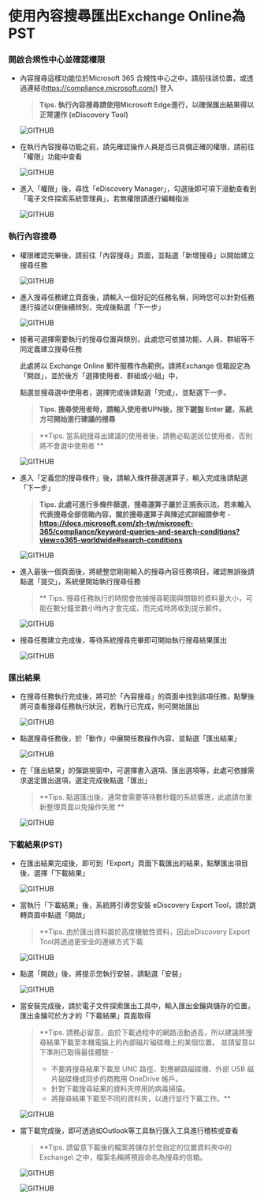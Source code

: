# 使用內容搜尋匯出Exchange Online為PST

### 開啟合規性中心並確認權限

- 內容搜尋這樣功能位於Microsoft 365 合規性中心之中，請前往該位置，或透過連結(https://compliance.microsoft.com/) 登入<br>
  
  > **Tips. 執行內容搜尋請使用Microsoft Edge進行，以確保匯出結果得以正常運作 (eDiscovery Tool)** <br>
  
  ![GITHUB](https://github.com/MarkChang-Core/eDiscovery/blob/main/Image1/image1.jpg)<br>
  
- 在執行內容搜尋功能之前，請先確認操作人員是否已具備正確的權限，請前往「權限」功能中查看<br>

  ![GITHUB](https://github.com/MarkChang-Core/eDiscovery/blob/main/Image1/image2.jpg)<br>

- 進入「權限」後，尋找「eDiscovery Manager」，勾選後即可項下滾動查看到「電子文件探索系統管理員」，若無權限請進行編輯指派<br>

  ![GITHUB](https://github.com/MarkChang-Core/eDiscovery/blob/main/Image1/image3.jpg)<br>  
  
### 執行內容搜尋

- 權限確認完畢後，請前往「內容搜尋」頁面，並點選「新增搜尋」以開始建立搜尋任務 <br>

  ![GITHUB](https://github.com/MarkChang-Core/eDiscovery/blob/main/Image1/image4.jpg)<br>  

- 進入搜尋任務建立頁面後，請輸入一個好記的任務名稱，同時您可以針對任務進行描述以便後續辨別，完成後點選「下一步」 <br>

  ![GITHUB](https://github.com/MarkChang-Core/eDiscovery/blob/main/Image1/image5.jpg)<br>  

- 接著可選擇需要執行的搜尋位置與類別，此處您可依據功能、人員、群組等不同定義建立搜尋任務 <br>

  此處將以 Exchange Online 郵件服務作為範例，請將Exchange 信箱設定為「開啟」，並於後方「選擇使用者、群組或小組」中，
  
  點選並搜尋選中使用者，選擇完成後請點選「完成」，並點選下一步。
  
  > **Tips. 搜尋使用者時，請輸入使用者UPN後，按下鍵盤 Enter 鍵，系統方可開始進行建議的搜尋** <br>

  > **Tips. 當系統搜尋出建議的使用者後，請務必點選該位使用者，否則將不會選中使用者 ** <br>

  ![GITHUB](https://github.com/MarkChang-Core/eDiscovery/blob/main/Image1/image6.jpg)<br>  

- 進入「定義您的搜尋條件」後，請輸入條件篩選運算子，輸入完成後請點選「下一步」 <br>
  
  > **Tips. 此處可進行多條件篩選，搜尋運算子屬於正規表示法，若未輸入代表搜尋全部信箱內容，關於搜尋運算子與陳述式詳細請參考 - 
  > https://docs.microsoft.com/zh-tw/microsoft-365/compliance/keyword-queries-and-search-conditions?view=o365-worldwide#search-conditions**
  
  ![GITHUB](https://github.com/MarkChang-Core/eDiscovery/blob/main/Image1/image7.jpg)<br>  

- 進入最後一個頁面後，將總整您剛剛輸入的搜尋內容任務項目，確認無誤後請點選「提交」，系統便開始執行搜尋任務 <br>

  > ** Tips. 搜尋任務執行的時間會依據搜尋範圍與關聯的資料量大小，可能在數分鐘至數小時內才會完成，而完成時將收到提示郵件。

  ![GITHUB](https://github.com/MarkChang-Core/eDiscovery/blob/main/Image1/image8.jpg)<br>  

- 搜尋任務建立完成後，等待系統搜尋完畢即可開始執行搜尋結果匯出 <br>
  
  ![GITHUB](https://github.com/MarkChang-Core/eDiscovery/blob/main/Image1/image9.jpg)<br>  
  
### 匯出結果

- 在搜尋任務執行完成後，將可於「內容搜尋」的頁面中找到該項任務，點擊後將可查看搜尋任務執行狀況，若執行已完成，則可開始匯出 <br>

  ![GITHUB](https://github.com/MarkChang-Core/eDiscovery/blob/main/Image1/image10.jpg)<br>  
  
- 點選搜尋任務後，於「動作」中展開任務操作內容，並點選「匯出結果」 <br>

  ![GITHUB](https://github.com/MarkChang-Core/eDiscovery/blob/main/Image1/image11.jpg)<br>  

- 在「匯出結果」的彈跳視窗中，可選擇書入選項、匯出選項等，此處可依據需求選定匯出選項，選定完成後點選「匯出」 <br>
  
  > **Tips. 點選匯出後，通常會需要等待數秒鐘的系統響應，此處請勿重新整理頁面以免操作失敗 ** <br>
  
  ![GITHUB](https://github.com/MarkChang-Core/eDiscovery/blob/main/Image1/image12.jpg)<br>  

### 下載結果(PST)

- 在匯出結果完成後，即可到「Export」頁面下載匯出的結果，點擊匯出項目後，選擇「下載結果」 <br>
  
  ![GITHUB](https://github.com/MarkChang-Core/eDiscovery/blob/main/Image1/image13.jpg)<br>  
  
- 當執行「下載結果」後，系統將引導您安裝 eDiscovery Export Tool，請於跳轉頁面中點選「開啟」 <br>

  > **Tips. 由於匯出資料屬於高度機敏性資料，因此eDiscovery Export Tool將透過更安全的連線方式下載

  ![GITHUB](https://github.com/MarkChang-Core/eDiscovery/blob/main/Image1/image14.jpg)<br>
  
- 點選「開啟」後，將提示您執行安裝，請點選「安裝」 <br>

  ![GITHUB](https://github.com/MarkChang-Core/eDiscovery/blob/main/Image1/image15.jpg)<br>

- 當安裝完成後，請於電子文件探索匯出工具中，輸入匯出金鑰與儲存的位置，匯出金鑰可於方才的「下載結果」頁面取得 <br>
  
  > **Tips. 請務必留意，由於下載過程中的網路活動過高，所以建議將搜尋結果下載至本機電腦上的內部磁片磁碟機上的某個位置。
  > 並請留意以下準則已取得最佳體驗 -   
  > - 不要將搜尋結果下載至 UNC 路徑、對應網路磁碟機、外部 USB 磁片磁碟機或同步的商務用 OneDrive 帳戶。
  > - 針對下載搜尋結果的資料夾停用防病毒掃描。
  > - 將搜尋結果下載至不同的資料夾，以進行並行下載工作。** 
  
  ![GITHUB](https://github.com/MarkChang-Core/eDiscovery/blob/main/Image1/image16.jpg)<br>

- 當下載完成後，即可透過如Outlook等工具執行匯入工具進行稽核或查看 <br>
  
  > **Tips. 請留意下載後的檔案將儲存於您指定的位置資料夾中的 Exchange\ 之中，檔案名稱將預設命名為搜尋的信箱。<br>
  
  ![GITHUB](https://github.com/MarkChang-Core/eDiscovery/blob/main/Image1/image17.jpg)<br>
  
  ![GITHUB](https://github.com/MarkChang-Core/eDiscovery/blob/main/Image1/image18.jpg)<br>

